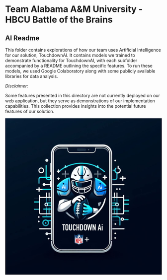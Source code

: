 # Team Alabama A&M University - HBCU Battle of the Brains

## AI Readme
This folder contains explorations of how our team uses Artificial Intelligence for our solution, TouchdownAI. It contains models we trained to demonstrate functionality for TouchdownAI, with each subfolder accompanied by a README outlining the specific features. To run these models, we used Google Colaboratory along with some publicly available libraries for data analysis.

*Disclaimer:*

Some features presented in this directory are not currently deployed on our web application, but they serve as demonstrations of our implementation capabilities. This collection provides insights into the potential future features of our solution.

![](./Big_logo.jpeg)

